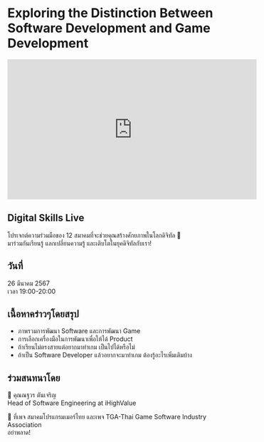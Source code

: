 # Exploring the Distinction Between Software Development and Game Development
<iframe width="560" height="315" src="https://www.youtube.com/embed/-wtVWFTp2fE?si=iMpVH6cOuI8ocyzt" title="YouTube video player" frameborder="0" allow="accelerometer; autoplay; clipboard-write; encrypted-media; gyroscope; picture-in-picture; web-share" referrerpolicy="strict-origin-when-cross-origin" allowfullscreen></iframe>

## Digital Skills Live

โปรเจกต์ความร่วมมือของ 12 สมาคมที่จะช่วยคุณสร้างศักยภาพในโลกดิจิทัล 🚀  
มาร่วมกันเรียนรู้ แลกเปลี่ยนความรู้ และเติบโตในยุคดิจิทัลกับเรา!

## วันที่
26 มีนาคม 2567  
เวลา 19:00-20:00

## เนื้อหาคร่าวๆโดยสรุป
- ภาพรวมการพัฒนา Software และการพัฒนา Game
- การเลือกเครื่องมือในการพัฒนาเพื่อให้ได้ Product
- ถ้าเรียนไม่ตรงสายแต่อยากมาทำเกม เป็นไปได้หรือไม่
- ถ้าเป็น Software Developer แล้วอยากจะมาทำเกม ต้องรู้อะไรเพิ่มเติมบ้าง

## ร่วมสนทนาโดย
🔹 คุณณฐวร ตันเจริญ  
Head of Software Engineering at iHighValue

📍 ที่เพจ สมาคมโปรแกรมเมอร์ไทย และเพจ TGA-Thai Game Software Industry Association  
อย่าพลาด!